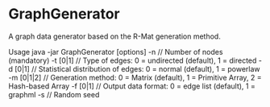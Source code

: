 GraphGenerator
==============

A graph data generator based on the R-Mat generation method.

Usage
java -jar GraphGenerator [options]
-n <integer> // Number of nodes (mandatory)
-t [0|1]     // Type of edges: 0 = undirected (default), 1 = directed
-d [0|1]     // Statistical distribution of edges: 0 = normal (default), 1 = powerlaw
-m [0|1|2]   // Generation method: 0 = Matrix (default), 1 = Primitive Array, 2 = Hash-based Array
-f [0|1]     // Output data format: 0 = edge list (default), 1 = graphml
-s <integer> // Random seed

